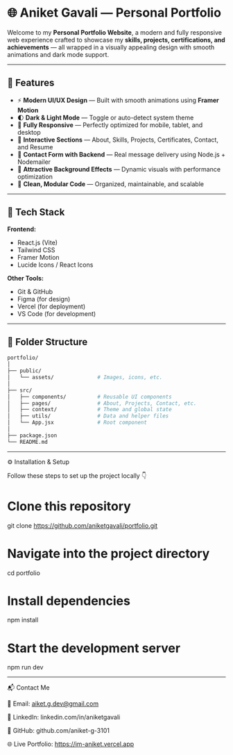 # 🌐 Aniket Gavali — Personal Portfolio

Welcome to my **Personal Portfolio Website**, a modern and fully responsive web experience crafted to showcase my **skills, projects, certifications, and achievements** — all wrapped in a visually appealing design with smooth animations and dark mode support.

---

## 🚀 Features

- ⚡ **Modern UI/UX Design** — Built with smooth animations using **Framer Motion**
- 🌓 **Dark & Light Mode** — Toggle or auto-detect system theme
- 📱 **Fully Responsive** — Perfectly optimized for mobile, tablet, and desktop
- 🧠 **Interactive Sections** — About, Skills, Projects, Certificates, Contact, and Resume
- 💬 **Contact Form with Backend** — Real message delivery using Node.js + Nodemailer
- 🎨 **Attractive Background Effects** — Dynamic visuals with performance optimization
- 🧩 **Clean, Modular Code** — Organized, maintainable, and scalable

---

## 🧠 Tech Stack

**Frontend:**
- React.js (Vite)
- Tailwind CSS
- Framer Motion
- Lucide Icons / React Icons


**Other Tools:**
- Git & GitHub  
- Figma (for design)  
- Vercel (for deployment)  
- VS Code (for development)

---

## 📂 Folder Structure

```bash
portfolio/
│
├── public/
│   └── assets/              # Images, icons, etc.
│
├── src/
│   ├── components/          # Reusable UI components
│   ├── pages/               # About, Projects, Contact, etc.
│   ├── context/             # Theme and global state
│   ├── utils/               # Data and helper files
│   └── App.jsx              # Root component
│
├── package.json
└── README.md

```
---

⚙️ Installation & Setup

Follow these steps to set up the project locally 👇
# Clone this repository
git clone https://github.com/aniketgavali/portfolio.git

# Navigate into the project directory
cd portfolio

# Install dependencies
npm install

# Start the development server
npm run dev

--- 

📬 Contact Me

📧 Email: aiket.g.dev@gmail.com

💼 LinkedIn: linkedin.com/in/aniketgavali

🐙 GitHub: github.com/aniket-g-3101

🌐 Live Portfolio: https://im-aniket.vercel.app
